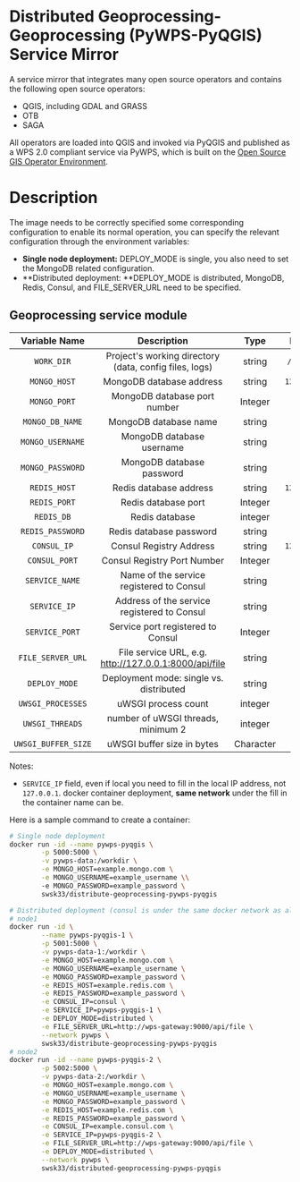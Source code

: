# Distributed Geoprocessing-Geoprocessing (PyWPS-PyQGIS) Service Mirror

A service mirror that integrates many open source operators and contains the following open source operators:

- QGIS, including GDAL and GRASS
- OTB
- SAGA

All operators are loaded into QGIS and invoked via PyQGIS and published as a WPS 2.0 compliant service via PyWPS, which is built on the [Open Source GIS Operator Environment](https://hub.docker.com/r/swsk33/op-gis-environment).

# Description

The image needs to be correctly specified some corresponding configuration to enable its normal operation, you can specify the relevant configuration through the environment variables:

- **Single node deployment:** DEPLOY_MODE is single, you also need to set the MongoDB related configuration.
- **Distributed deployment: **DEPLOY_MODE is distributed, MongoDB, Redis, Consul, and FILE_SERVER_URL need to be specified.

## Geoprocessing service module

|    Variable Name    |                      Description                       |   Type    |   Default   |
| :-----------------: | :----------------------------------------------------: | :-------: | :---------: |
|     `WORK_DIR`      | Project's working directory (data, config files, logs) |  string   | `/workdir`  |
|    `MONGO_HOST`     |                MongoDB database address                |  string   | `127.0.0.1` |
|    `MONGO_PORT`     |              MongoDB database port number              |  Integer  |   `27017`   |
|   `MONGO_DB_NAME`   |                 MongoDB database name                  |  string   |   `pywps`   |
|  `MONGO_USERNAME`   |               MongoDB database username                |  string   |   `null`    |
|  `MONGO_PASSWORD`   |               MongoDB database password                |  string   |   `null`    |
|    `REDIS_HOST`     |                 Redis database address                 |  string   | `127.0.0.1` |
|    `REDIS_PORT`     |                  Redis database port                   |  Integer  |   `6379`    |
|     `REDIS_DB`      |                     Redis database                     |  integer  |     `0`     |
|  `REDIS_PASSWORD`   |                Redis database password                 |  string   |   `null`    |
|     `CONSUL_IP`     |                Consul Registry Address                 |  string   | `127.0.0.1` |
|    `CONSUL_PORT`    |              Consul Registry Port Number               |  Integer  |   `8500`    |
|   `SERVICE_NAME`    |        Name of the service registered to Consul        |  string   |  `py-wps`   |
|    `SERVICE_IP`     |      Address of the service registered to Consul       |  string   |   `null`    |
|   `SERVICE_PORT`    |           Service port registered to Consul            |  Integer  |   `5000`    |
|  `FILE_SERVER_URL`  | File service URL, e.g. http://127.0.0.1:8000/api/file  |  string   |   `null`    |
|    `DEPLOY_MODE`    |        Deployment mode: single vs. distributed         |  string   |  `single`   |
|  `UWSGI_PROCESSES`  |                  uWSGI process count                   |  integer  |     `2`     |
|   `UWSGI_THREADS`   |           number of uWSGI threads, minimum 2           |  integer  |     `2`     |
| `UWSGI_BUFFER_SIZE` |               uWSGI buffer size in bytes               | Character |   `32768`   |

Notes:

- `SERVICE_IP` field, even if local you need to fill in the local IP address, not `127.0.0.1`. docker container deployment, **same network** under the fill in the container name can be.

Here is a sample command to create a container:

```bash
# Single node deployment
docker run -id --name pywps-pyqgis \
        -p 5000:5000 \
        -v pywps-data:/workdir \
        -e MONGO_HOST=example.mongo.com \
        -e MONGO_USERNAME=example_username \\
        -e MONGO_PASSWORD=example_password \
        swsk33/distribute-geoprocessing-pywps-pyqgis

# Distributed deployment (consul is under the same docker network as all nodes, if not, SERVICE_IP uses the appropriate IP address)
# node1
docker run -id \
        --name pywps-pyqgis-1 \
        -p 5001:5000 \
        -v pywps-data-1:/workdir \
        -e MONGO_HOST=example.mongo.com \
        -e MONGO_USERNAME=example_username \
        -e MONGO_PASSWORD=example_password \
        -e REDIS_HOST=example.redis.com \
        -e REDIS_PASSWORD=example_password \
        -e CONSUL_IP=consul \
        -e SERVICE_IP=pywps-pyqgis-1 \
        -e DEPLOY_MODE=distributed \
        -e FILE_SERVER_URL=http://wps-gateway:9000/api/file \
        --network pywps \
        swsk33/distribute-geoprocessing-pywps-pyqgis
# node2
docker run -id --name pywps-pyqgis-2 \
        -p 5002:5000 \
        -v pywps-data-2:/workdir \
        -e MONGO_HOST=example.mongo.com \
        -e MONGO_USERNAME=example_username \
        -e MONGO_PASSWORD=example_password \
        -e REDIS_HOST=example.redis.com \
        -e REDIS_PASSWORD=example_password \
        -e CONSUL_IP=example.consul.com \
        -e SERVICE_IP=pywps-pyqgis-2 \
        -e FILE_SERVER_URL=http://wps-gateway:9000/api/file \
        -e DEPLOY_MODE=distributed \
        --network pywps \
        swsk33/distributed-geoprocessing-pywps-pyqgis
```

